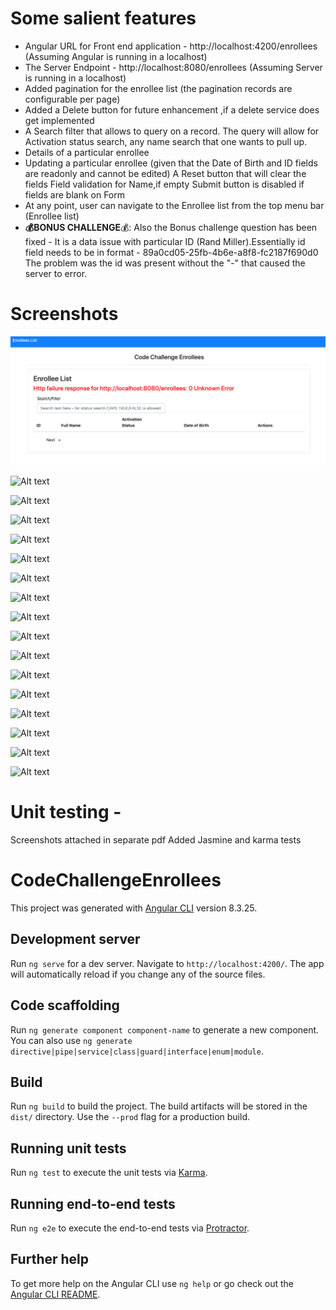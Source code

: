# Some salient features
  - Angular URL for Front end application - http://localhost:4200/enrollees (Assuming Angular is running in a localhost)
  - The Server Endpoint - http://localhost:8080/enrollees (Assuming Server is running in a localhost)
  - Added pagination for the enrollee list (the pagination records are configurable per page)
  - Added a Delete button for future enhancement ,if a delete service does get implemented
  - A Search filter that allows to query on a record. The query will allow for Activation status search,
    any name search that one wants to pull up.
  - Details of a particular enrollee
  - Updating a particular enrollee (given that the Date of Birth and ID fields are readonly and cannot be edited)
    A Reset button that will clear the fields
    Field validation for Name,if empty
    Submit button is disabled if fields are blank on Form
  - At any point, user can navigate to the Enrollee list from the top menu bar (Enrollee list)
  - **💰BONUS CHALLENGE**💰: Also the Bonus challenge question has been fixed -
    It is a data issue with particular ID (Rand Miller).Essentially id field needs to be in format -
    89a0cd05-25fb-4b6e-a8f8-fc2187f690d0
    The problem was the id was present without the "-" that caused the server to error.

# Screenshots
  ![Alt text](https://github.com/sgopalan76/CodeChallengeEnrollees/blob/CodeChallengeEnrollees/CodeChallengeEnrollees/src/screenshots/Screen%20Shot%202021-02-18%20at%2010.38.29%20PM.png)
  
  ![Alt text](https://github.com/sgopalan76/spring-reddit-clone/blob/CodeChallengeEnrollees/CodeChallengeEnrollees/src/screenshots/Screen%20Shot%202021-02-18%20at%2012.53.54%20AM.png)
  
  ![Alt text](https://github.com/sgopalan76/spring-reddit-clone/blob/CodeChallengeEnrollees/CodeChallengeEnrollees/src/screenshots/Screen%20Shot%202021-02-18%20at%2012.54.58%20AM.png)
  
  ![Alt text](https://github.com/sgopalan76/spring-reddit-clone/blob/CodeChallengeEnrollees/CodeChallengeEnrollees/src/screenshots/Screen%20Shot%202021-02-18%20at%2012.55.16%20AM.png)
  
  ![Alt text](https://github.com/sgopalan76/spring-reddit-clone/blob/CodeChallengeEnrollees/CodeChallengeEnrollees/src/screenshots/Screen%20Shot%202021-02-18%20at%202.04.58%20AM.png)
  
  ![Alt text](https://github.com/sgopalan76/spring-reddit-clone/blob/CodeChallengeEnrollees/CodeChallengeEnrollees/src/screenshots/Screen%20Shot%202021-02-18%20at%202.06.15%20AM.png)
  
  ![Alt text](https://github.com/sgopalan76/spring-reddit-clone/blob/CodeChallengeEnrollees/CodeChallengeEnrollees/src/screenshots/Screen%20Shot%202021-02-18%20at%202.12.54%20AM.png)
  
  ![Alt text](https://github.com/sgopalan76/spring-reddit-clone/blob/CodeChallengeEnrollees/CodeChallengeEnrollees/src/screenshots/Screen%20Shot%202021-02-18%20at%202.13.53%20AM.png)
  
  ![Alt text](https://github.com/sgopalan76/spring-reddit-clone/blob/CodeChallengeEnrollees/CodeChallengeEnrollees/src/screenshots/Screen%20Shot%202021-02-18%20at%202.14.51%20AM.png)
  
  ![Alt text](https://github.com/sgopalan76/spring-reddit-clone/blob/CodeChallengeEnrollees/CodeChallengeEnrollees/src/screenshots/Screen%20Shot%202021-02-18%20at%202.16.00%20AM.png)
  
  ![Alt text](https://github.com/sgopalan76/spring-reddit-clone/blob/CodeChallengeEnrollees/CodeChallengeEnrollees/src/screenshots/Screen%20Shot%202021-02-18%20at%202.16.19%20AM.png)
  
  ![Alt text](https://github.com/sgopalan76/spring-reddit-clone/blob/CodeChallengeEnrollees/CodeChallengeEnrollees/src/screenshots/Screen%20Shot%202021-02-18%20at%202.17.14%20AM.png)
  
  ![Alt text](https://github.com/sgopalan76/spring-reddit-clone/blob/CodeChallengeEnrollees/CodeChallengeEnrollees/src/screenshots/Screen%20Shot%202021-02-18%20at%202.17.40%20AM.png)
  
  ![Alt text](https://github.com/sgopalan76/spring-reddit-clone/blob/CodeChallengeEnrollees/CodeChallengeEnrollees/src/screenshots/Screen%20Shot%202021-02-18%20at%202.18.05%20AM.png)
  
  ![Alt text](https://github.com/sgopalan76/spring-reddit-clone/blob/CodeChallengeEnrollees/CodeChallengeEnrollees/src/screenshots/Screen%20Shot%202021-02-18%20at%202.20.00%20AM.png)
  
  ![Alt text](https://github.com/sgopalan76/spring-reddit-clone/blob/CodeChallengeEnrollees/CodeChallengeEnrollees/src/screenshots/Screen%20Shot%202021-02-18%20at%202.20.38%20AM.png)
  
  ![Alt text](https://github.com/sgopalan76/spring-reddit-clone/blob/CodeChallengeEnrollees/CodeChallengeEnrollees/src/screenshots/Screen%20Shot%202021-02-19%20at%208.34.27%20PM.png)

# Unit testing - 
  Screenshots attached in separate pdf 
  Added Jasmine and karma tests

# CodeChallengeEnrollees

This project was generated with [Angular CLI](https://github.com/angular/angular-cli) version 8.3.25.

## Development server

Run `ng serve` for a dev server. Navigate to `http://localhost:4200/`. The app will automatically reload if you change any of the source files.

## Code scaffolding

Run `ng generate component component-name` to generate a new component. You can also use `ng generate directive|pipe|service|class|guard|interface|enum|module`.

## Build

Run `ng build` to build the project. The build artifacts will be stored in the `dist/` directory. Use the `--prod` flag for a production build.

## Running unit tests

Run `ng test` to execute the unit tests via [Karma](https://karma-runner.github.io).

## Running end-to-end tests

Run `ng e2e` to execute the end-to-end tests via [Protractor](http://www.protractortest.org/).

## Further help

To get more help on the Angular CLI use `ng help` or go check out the [Angular CLI README](https://github.com/angular/angular-cli/blob/master/README.md).

